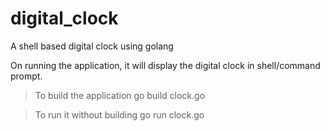 # digital_clock
A shell based digital clock using golang

On running the application, it will display the digital clock in shell/command prompt.

> To build the application
 go build clock.go

 > To run it without building
 go run clock.go